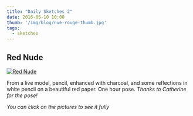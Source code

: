 ```yaml
---
title: "Daily Sketches 2"
date: 2016-06-10 10:00
thumb: '/img/blog/nue-rouge-thumb.jpg'
tags:
  - sketches
---
```


## Red Nude

[![Red Nude](/img/blog/nue-rouge-thumb.jpg)](/img/blog/nue-rouge.jpg)

From a live model, pencil, enhanced with charcoal, and some reflections in white pencil on a beautiful red paper. One hour pose.
*Thanks to Catherine for the pose!*

*You can click on the pictures to see it fully*
